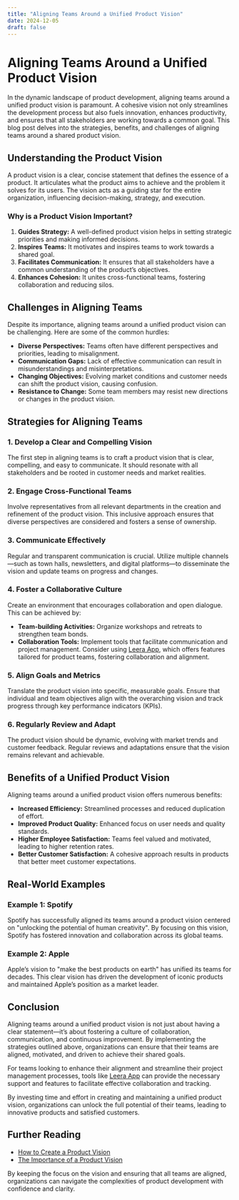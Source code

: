 ```yaml
---
title: "Aligning Teams Around a Unified Product Vision"
date: 2024-12-05
draft: false
---
```

# Aligning Teams Around a Unified Product Vision

In the dynamic landscape of product development, aligning teams around a unified product vision is paramount. A cohesive vision not only streamlines the development process but also fuels innovation, enhances productivity, and ensures that all stakeholders are working towards a common goal. This blog post delves into the strategies, benefits, and challenges of aligning teams around a shared product vision.

## Understanding the Product Vision

A product vision is a clear, concise statement that defines the essence of a product. It articulates what the product aims to achieve and the problem it solves for its users. The vision acts as a guiding star for the entire organization, influencing decision-making, strategy, and execution.

### Why is a Product Vision Important?

1. **Guides Strategy:** A well-defined product vision helps in setting strategic priorities and making informed decisions.
2. **Inspires Teams:** It motivates and inspires teams to work towards a shared goal.
3. **Facilitates Communication:** It ensures that all stakeholders have a common understanding of the product’s objectives.
4. **Enhances Cohesion:** It unites cross-functional teams, fostering collaboration and reducing silos.

## Challenges in Aligning Teams

Despite its importance, aligning teams around a unified product vision can be challenging. Here are some of the common hurdles:

- **Diverse Perspectives:** Teams often have different perspectives and priorities, leading to misalignment.
- **Communication Gaps:** Lack of effective communication can result in misunderstandings and misinterpretations.
- **Changing Objectives:** Evolving market conditions and customer needs can shift the product vision, causing confusion.
- **Resistance to Change:** Some team members may resist new directions or changes in the product vision.

## Strategies for Aligning Teams

### 1. Develop a Clear and Compelling Vision

The first step in aligning teams is to craft a product vision that is clear, compelling, and easy to communicate. It should resonate with all stakeholders and be rooted in customer needs and market realities.

### 2. Engage Cross-Functional Teams

Involve representatives from all relevant departments in the creation and refinement of the product vision. This inclusive approach ensures that diverse perspectives are considered and fosters a sense of ownership.

### 3. Communicate Effectively

Regular and transparent communication is crucial. Utilize multiple channels—such as town halls, newsletters, and digital platforms—to disseminate the vision and update teams on progress and changes.

### 4. Foster a Collaborative Culture

Create an environment that encourages collaboration and open dialogue. This can be achieved by:

- **Team-building Activities:** Organize workshops and retreats to strengthen team bonds.
- **Collaboration Tools:** Implement tools that facilitate communication and project management. Consider using [Leera App](https://leera.app), which offers features tailored for product teams, fostering collaboration and alignment.

### 5. Align Goals and Metrics

Translate the product vision into specific, measurable goals. Ensure that individual and team objectives align with the overarching vision and track progress through key performance indicators (KPIs).

### 6. Regularly Review and Adapt

The product vision should be dynamic, evolving with market trends and customer feedback. Regular reviews and adaptations ensure that the vision remains relevant and achievable.

## Benefits of a Unified Product Vision

Aligning teams around a unified product vision offers numerous benefits:

- **Increased Efficiency:** Streamlined processes and reduced duplication of effort.
- **Improved Product Quality:** Enhanced focus on user needs and quality standards.
- **Higher Employee Satisfaction:** Teams feel valued and motivated, leading to higher retention rates.
- **Better Customer Satisfaction:** A cohesive approach results in products that better meet customer expectations.

## Real-World Examples

### Example 1: Spotify

Spotify has successfully aligned its teams around a product vision centered on "unlocking the potential of human creativity". By focusing on this vision, Spotify has fostered innovation and collaboration across its global teams.

### Example 2: Apple

Apple’s vision to "make the best products on earth" has unified its teams for decades. This clear vision has driven the development of iconic products and maintained Apple’s position as a market leader.

## Conclusion

Aligning teams around a unified product vision is not just about having a clear statement—it’s about fostering a culture of collaboration, communication, and continuous improvement. By implementing the strategies outlined above, organizations can ensure that their teams are aligned, motivated, and driven to achieve their shared goals.

For teams looking to enhance their alignment and streamline their project management processes, tools like [Leera App](https://leera.app) can provide the necessary support and features to facilitate effective collaboration and tracking.

By investing time and effort in creating and maintaining a unified product vision, organizations can unlock the full potential of their teams, leading to innovative products and satisfied customers.

## Further Reading
- [How to Create a Product Vision](https://www.forbes.com/sites/forbestechcouncil/2020/04/06/how-to-create-a-product-vision/)
- [The Importance of a Product Vision](https://www.productplan.com/glossary/product-vision/)

By keeping the focus on the vision and ensuring that all teams are aligned, organizations can navigate the complexities of product development with confidence and clarity.